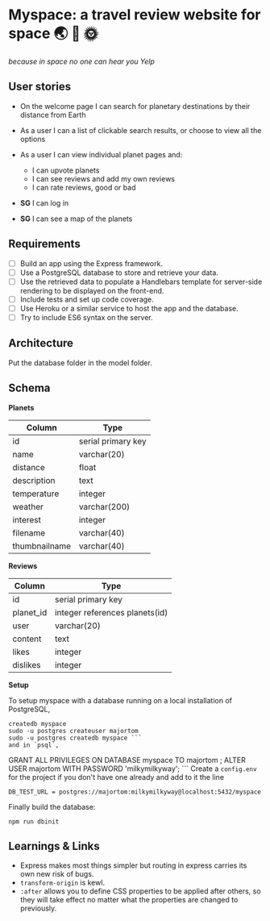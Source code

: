 # Myspace:  a travel review website for space :earth_asia: :rocket: :sun_with_face:
*because in space no one can hear you Yelp*

## User stories

* On the welcome page I can search for planetary destinations by their distance from Earth

* As a user I can a list of clickable search results, or choose to view all the options

* As a user I can view individual planet pages and:
    * I can upvote planets
    * I can see reviews and add my own reviews
    * I can rate reviews, good or bad

* **SG** I can log in
* **SG** I can see a map of the planets



## Requirements

- [ ]  Build an app using the Express framework.
- [ ] Use a PostgreSQL database to store and retrieve your data.
- [ ] Use the retrieved data to populate a Handlebars template for server-side rendering to be displayed on the front-end.
- [ ] Include tests and set up code coverage.
- [ ] Use Heroku or a similar service to host the app and the database.
- [ ] Try to include ES6 syntax on the server.

## Architecture

Put the database folder in the model folder.
## Schema

**Planets**


| Column  | Type |
| -------- | --------
| id    | serial primary key     
| name    | varchar(20)      
| distance     | float      
| description     | text     
| temperature     | integer      
| weather     | varchar(200)     
| interest     | integer     
| filename | varchar(40)     
| thumbnailname | varchar(40)     

**Reviews**


| Column  | Type |
| -------- | --------
| id    | serial primary key     
| planet_id    | integer references planets(id)      
| user     | varchar(20)      
| content     | text     
| likes     | integer     
| dislikes     | integer     

**Setup**

To setup myspace with a database running on a local installation of PostgreSQL,

```
createdb myspace
sudo -u postgres createuser majortom
sudo -u postgres createdb myspace ```
and in `psql`,
```
GRANT ALL PRIVILEGES ON DATABASE myspace TO majortom ;
ALTER USER majortom WITH PASSWORD 'milkymilkyway'; ```
Create a `config.env` for the project if you don't have one already and add to it the line

```
DB_TEST_URL = postgres://majortom:milkymilkyway@localhost:5432/myspace
 ```

Finally build the database:

`npm run dbinit`


## Learnings & Links

* Express makes most things simpler but routing in express carries its own new risk of bugs.
* `transform-origin` is kewl.
* `:after` allows you to define CSS properties to be applied after others, so they will take effect no matter what the properties are changed to previously.
